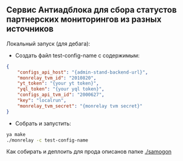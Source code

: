 ## Сервис Антиадблока для сбора статустов партнерских мониторингов из разных источников

Локальный запуск (для дебага):
- Создать файл test-config-name с содержимым:
```json
{
    "configs_api_host": "{admin-stand-backend-url}",
    "monrelay_tvm_id": "2010820",
    "yt_token": "{your yt token}",
    "yql_token": "{your yql token}",
    "configs_api_tvm_id": "2000627",
    "key": "localrun",
    "monrelay_tvm_secret": "{monrelay tvm secret}"
}
```
- Собрать и запустить:
```bash
ya make
./monrelay -c test-config-name 
```

Как собирать и деплоить для прода описанов папке [./samogon](https://a.yandex-team.ru/arc/trunk/arcadia/antiadblock/monrelay/samogon)
